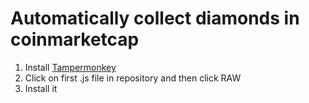 # Automatically collect diamonds in coinmarketcap #
1. Install [Tampermonkey](https://chrome.google.com/webstore/detail/tampermonkey/dhdgffkkebhmkfjojejmpbldmpobfkfo)
2. Click on first .js file in repository and then click RAW
3. Install it
